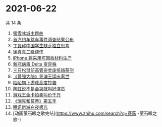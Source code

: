 # 2021-06-22

共 14 条

<!-- BEGIN -->
<!-- 最后更新时间 Tue Jun 22 2021 20:08:34 GMT+0800 (China Standard Time) -->

1. [蜜雪冰城主题曲](https://www.zhihu.com/search?q=蜜雪冰城)
2. [首汽约车跳车事件调查结果公布](https://www.zhihu.com/search?q=首汽约车)
3. [丁磊称中国学生缺乏独立思考](https://www.zhihu.com/search?q=丁磊)
4. [徐真真二级烧伤](https://www.zhihu.com/search?q=徐真真)
5. [iPhone 将采用可回收材料生产](https://www.zhihu.com/search?q=苹果)
6. [新冠病毒 Delta 变异株](https://www.zhihu.com/search?q=新冠病毒)
7. [三只松鼠前高管盗卖废纸箱获刑](https://www.zhihu.com/search?q=三只松鼠)
8. [《最强大脑》导演王运庆离世](https://www.zhihu.com/search?q=最强大脑导演王运庆)
9. [陌陌旗下游戏高度抄袭](https://www.zhihu.com/search?q=黑帝斯)
10. [陶虹说不是会哭就叫好演员](https://www.zhihu.com/search?q=陶虹说不是会哭就叫好演员)
11. [游戏王金卡拍卖叫价千万](https://www.zhihu.com/search?q=游戏王)
12. [《瑞克和莫蒂》第五季](https://www.zhihu.com/search?q=瑞克和莫蒂)
13. [腾讯新游白夜极光](https://www.zhihu.com/search?q=白夜极光)
14. [动画萤石眼之歌完结](https://www.zhihu.com/search?q=薇薇 -萤石眼之歌-)

<!-- END -->
